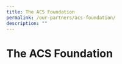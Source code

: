 ```yaml
---
title: The ACS Foundation
permalink: /our-partners/acs-foundation/
description: ""
---
```

# **The ACS Foundation**